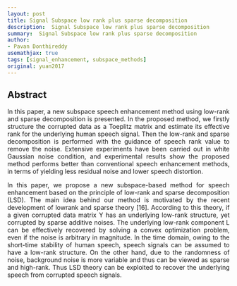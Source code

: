 ```yaml
---
layout: post
title: Signal Subspace low rank plus sparse decomposition
description:  Signal Subspace low rank plus sparse decomposition
summary:  Signal Subspace low rank plus sparse decomposition
author:
- Pavan Donthireddy
usemathjax: true
tags: [signal_enhancement, subspace_methods]
original: yuan2017
---
```


## Abstract

<p align="justify">In this paper, a new subspace speech enhancement method using low-rank and sparse decomposition is
presented. In the proposed method, we firstly structure the corrupted data as a Toeplitz matrix and estimate its effective
rank for the underlying human speech signal. Then the low-rank and sparse decomposition is performed with the
guidance of speech rank value to remove the noise. Extensive experiments have been carried out in white Gaussian
noise condition, and experimental results show the proposed method performs better than conventional speech
enhancement methods, in terms of yielding less residual noise and lower speech distortion.</p>

<p align="justify">In this paper, we propose a new subspace-based method
for speech enhancement based on the principle of low-rank
and sparse decomposition (LSD). The main idea behind our
method is motivated by the recent development of lowrank
and sparse theory [16]. According to this theory, if a
given corrupted data matrix Y has an underlying low-rank
structure, yet corrupted by sparse additive noises. The
underlying low-rank component L can be effectively
recovered by solving a convex optimization problem, even
if the noise is arbitrary in magnitude. In the time domain,
owing to the short-time stability of human speech, speech
signals can be assumed to have a low-rank structure. On
the other hand, due to the randomness of noise, background
noise is more variable and thus can be viewed as sparse and
high-rank. Thus LSD theory can be exploited to recover the
underlying speech from corrupted speech signals.</p>




